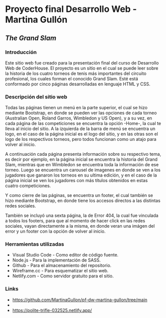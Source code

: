 # Proyecto final Desarrollo Web - Martina Gullón
## _The Grand Slam_

### Introducción

Este sitio web fue creado para la presentación final del curso de Desarrollo Web de CoderHouse.
El proyecto es un sitio en el cual se puede leer sobre la historia de los cuatro torneos de tenis más importantes del circuito profesional, los cuales forman el conocido Grand Slam. Esté está conformado por cinco páginas desarrolladas en lenguaje HTML y CSS.

### Descripción del sitio web

Todas las páginas tienen un menú en la parte superior, el cual se hizo mediante Bootstrap, en donde se pueden ver las opciones de cada torneo (Australian Open, Roland Garros, Wimbledon y US Open), y a su vez, en cada página de las competiciones se encuentra la opción -Home-, la cual te lleva al inicio del sitio. A la izquierda de la barra de menú se encuentra un logo, en el caso de la página inicial es el logo del sitio, y en las otras son el logo de los respectivos torneos, pero todos funcionan como un atajo para volver al inicio.

A continuación cada página presenta información sobre su respectivo tema, es decir por ejemplo, en la página inicial se encuentra la historia del Grand Slam, mientras que en Wimbledon se encuentra toda la información de ese torneo. Luego se encuentra un carousel de imagenes en donde se ven a los jugadores que ganaron los torneos en su ultima edición, y en el caso de la página inicial se ven los jugadores con más títulos obtenidos en estas cuatro competiciones.

Y como cierre de las páginas, se encuentra un footer, el cual también se hizo mediante Bootstrap, en donde tiene los accesos directos a las distintas redes sociales.

También se incluyó una sexta página, la de Error 404, la cual fue vinculada a todos los footers, para que al momento de hacer click en las redes sociales, vayan directamente a la misma, en donde veran una imágen del error y un footer con la opción de volver al inicio.

### Herramientas utilizadas
- Visual Studio Code - Como editor de código fuente.
- Node.js - Para la implementación de SASS.
- Github - Para el almacenamiento del repositorio.
- Wireframe.cc - Para esquematizar el sitio web.
- Netlify.com - Como servidor gratuito para el sitio.

### Links
- https://github.com/MartinaGullon/pf-dw-martina-gullon/tree/main
- 
- https://polite-trifle-032525.netlify.app/
